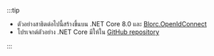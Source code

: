 :::tip

- ตัวอย่างสาธิตต่อไปนี้สร้างขึ้นบน .NET Core 8.0 และ [Blorc.OpenIdConnect](https://github.com/WildGums/Blorc.OpenIdConnect)
- โปรเจกต์ตัวอย่าง .NET Core มีให้ใน [GitHub repository](https://github.com/logto-io/csharp)

:::

